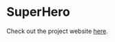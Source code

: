# SuperHero

Check out the project website [here](https://sta141.shinyapps.io/Superhero/?fbclid=IwAR1cbUaPsJP0wh68Rj7qBw5gb4SvfjqGDhrGLOyuXIbtYwYedTGtRz7JbmI).
